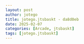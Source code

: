 ```yaml
---
layout: post
author: jotego
title: jotego.jtsbaskt - da8d0eb
date: 2025-02-07
categories: [Arcade, jtsbaskt]
tags: [jotego.jtsbaskt]
---
```


